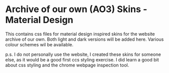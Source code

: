 # Archive of our own (AO3) Skins - Material Design
This contains css files for material design inspired skins for the website archive of our own. Both light and dark versions will be added here. Various colour schemes wil be available.


p.s. I do not personally use the website, I created these skins for someone else, as it would be a good first ccs styling exercise. I did learn a good bit about css styling and the chrome webpage inspection tool.

